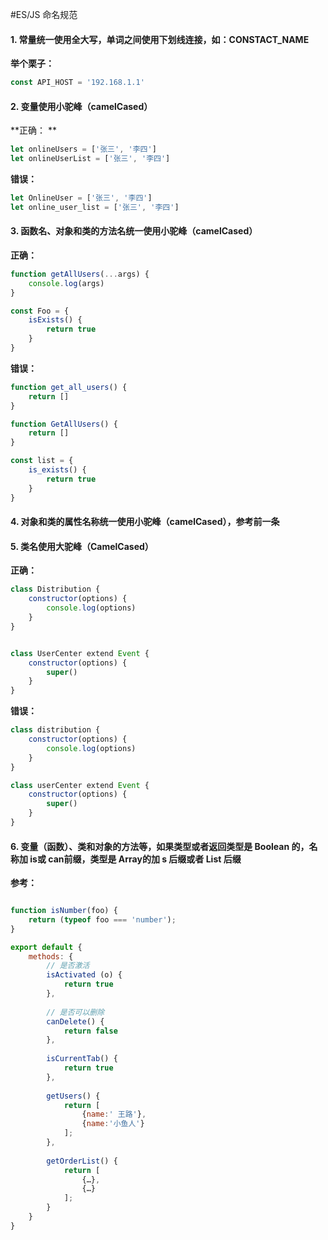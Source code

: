#ES/JS 命名规范

#### 1. 常量统一使用全大写，单词之间使用下划线连接，如：CONSTACT_NAME

**举个栗子：**

```javascript
const API_HOST = '192.168.1.1'
```

#### 2. 变量使用小驼峰（camelCased）

**正确： **

```javascript
let onlineUsers = ['张三', '李四']
let onlineUserList = ['张三', '李四']
```

**错误：**

```javascript
let OnlineUser = ['张三', '李四']
let online_user_list = ['张三', '李四']
```

#### 3. 函数名、对象和类的方法名统一使用小驼峰（camelCased）

**正确：**

```javascript
function getAllUsers(...args) {
    console.log(args)
}

const Foo = {
    isExists() {
        return true
    }
}
```

**错误：**

```javascript
function get_all_users() {
    return []
}

function GetAllUsers() {
    return []
}

const list = {
    is_exists() {
        return true
    }
}
```

#### 4. 对象和类的属性名称统一使用小驼峰（camelCased），参考前一条

#### 5. 类名使用大驼峰（CamelCased）

**正确：**
```javascript
class Distribution {
    constructor(options) {
        console.log(options)
    }
}


class UserCenter extend Event {
    constructor(options) {
        super()
    }
}
```

**错误：**

```javascript
class distribution {
    constructor(options) {
        console.log(options)
    }
}

class userCenter extend Event {
    constructor(options) {
        super()
    }
}
```

#### 6. 变量（函数）、类和对象的方法等，如果类型或者返回类型是 Boolean 的，名称加 is或 can前缀，类型是 Array的加 s 后缀或者 List 后缀

**参考：**

```javascript

function isNumber(foo) { 
    return (typeof foo === 'number'); 
}

export default {
    methods: {
        // 是否激活
        isActivated (o) { 
            return true 
        },
    
        // 是否可以删除
        canDelete() { 
            return false 
        },
        
        isCurrentTab() { 
            return true 
        },
        
        getUsers() { 
            return [
                {name:' 王路'}, 
                {name:'小鱼人'}
            ]; 
        },
        
        getOrderList() { 
            return [
                {…}, 
                {…}
            ]; 
        }
    }
}
```